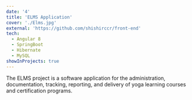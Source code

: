 ```yaml
---
date: '4'
title: 'ELMS Application'
cover: './Elms.jpg'
external: 'https://github.com/shishirccr/front-end'
tech:
  - Angular 8
  - SpringBoot
  - Hibernate
  - MySQL
showInProjects: true
---
```


The ELMS project is a software application for the administration, documentation, tracking, reporting, and delivery of yoga learning courses and certification programs.
